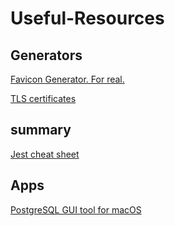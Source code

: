 # Useful-Resources

## Generators

[Favicon Generator. For real.](https://realfavicongenerator.net/)

[TLS certificates](https://letsencrypt.org/)



## summary

[Jest cheat sheet](https://github.com/sapegin/jest-cheat-sheet)



## Apps

[PostgreSQL GUI tool for macOS](http://www.psequel.com/)
